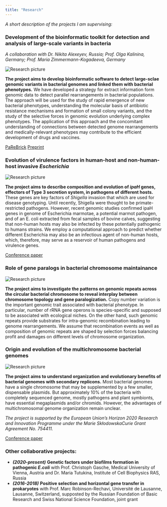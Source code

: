 ```yaml
---
title: "Research"
---
```

*A short description of the projects I am supervising:*

### Development of the bioinformatic toolkit for detection and analysis of large-scale variants in bacteria

*A collaboration with Dr. Nikita Alexeyev, Russia; Prof. Olga Kalinina, Germany; Prof. Maria Zimmermann-Kogadeeva, Germany*

<div class="col-left">
  <img src="/pipeline-1-1.png" alt="Research picture" style="max-width: 90%">
</div>

**The project aims to develop bioinformatic software to detect large-sclae genomic variants in bacterial genomes and linked them with bacterial phenotypes.**
We have developed a strategy for extract information form genomic data to detect parallel
rearrangements in bacterial populations. The approach will be used for the study of rapid emergence of new bacterial phenotypes, understanding the molecular basis of antibiotic
resistance mechanisms and formation of small colony variants, and the
study of the selective forces in genomic evolution underlying complex
phenotypes. The application of this approach and the concomitant
understanding of connections between detected genome rearrangements
and medically-relevant phenotypes may contribute to the efficient
development of drugs and vaccines.

[PaReBrick](https://github.com/ctlab/parallel-rearrangements) [Preprint](https://www.biorxiv.org/content/10.1101/2021.05.18.444676v1)

### Evolution of virulence factors in human-host and non-human-host invasive *Escherichia* 

<div class="col-left">
  <img src="/Shigella_animals.jpg" alt="Research picture" style="max-width: 90%">
</div>

**The project aims to describe composition and evolution of *ipaH* genes, effectors of Type 3 secretion system, in pathogens of different hosts.**
These genes are key factors of *Shigella* invasion that which are used for disease genotyping. Until recently, Shigella were thought to be primate-restricted pathogens. However, recent genomic studies confirmed ipaH genes in genome of Escherichia marmotae, a potential marmot pathogen, and of an E. coli extracted from fecal samples of bovine calves, suggesting that non-human hosts may also be infected by these potentially pathogenic to humans strains. We employ a computational approach to predict whether different Escherichia may also be an infectious agent of non-human hosts, which, therefore, may serve as a reservoir of human pathogens and virulence genes.

[Conference paper](http://mccmb.belozersky.msu.ru/2021/thesis/abstracts/108_MCCMB_2021.pdf)

### Role of gene paralogs in bacterial chromosome maintainance

<div class="col-left">
  <img src="/repeats.png" alt="Research picture" style="max-width: 90%">
</div>

**The project aims to investigate the patterns on genomic repeats across the circular bacterial chromosome to reveal interplay between chromosome topology and gene paralogization.**
Copy number variation is the important genomic trait associated with bacterial phenotype. In particular, number of rRNA gene operons is species-specific and supposed to be associated with ecological niches. On the other hand, such genomic repeats provide substrates for intra-genomic recombination leading to genome rearrangements. We assume that recombination events as well as composition of genomic repeats are shaped by selection forces balancing profit and damages on different levels of chromosome organization.

### Origin and evolution of the multichromosome bacterial genomes

<div class="col-left">
  <img src="/burkholderia.png" alt="Research picture" style="max-width: 90%">
</div>

**The project aims to understand organization and evolutionary benefits of bacterial genomes with secondary replicons.**
Most bacterial genomes have a single chromosome that may be supplemented by a few smaller,
dispensable plasmids. But approximately 10% of the bacteria with completely sequenced genome,
mostly pathogens and plant symbionts, have essential megaplasmids and/or chromids.  However, the advantages of multi­chromosomal genome organiza­tion remain unclear.

*The project is supported by the European Union’s Horizon 2020 Research and Innovation Programme
under the Marie Skłodowska­Curie Grant Agreement No. 754411.*

[Conference paper](http://mccmb.belozersky.msu.ru/2021/thesis/abstracts/93_MCCMB_2021.pdf)

### Other collaborative projects:
- ***(2020-present)*** **Genetic factors under biofilms formation in pathogenic _E.coli_**
with Prof. Christoph Gasche, Medical University of Vienna, Austria and Dr. Maria Tutukina, Institute of Cell Biophysics RAS, Russia
- ***(2016-2018)*** **Positive selection and horizontal gene transfer in prokaryotes** with Prof. Marc Robinson-Rechavi, Université de Lausanne, Lausanne, Switzerland, supposted by the Russian Foundation of Basic Research and Swiss National Science Foundation, joint grant